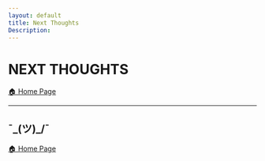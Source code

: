 ```yaml
---
layout: default
title: Next Thoughts
Description:
---
```


# NEXT THOUGHTS

[ 🏠 Home Page](https://davidprush.com)

***

## ¯\_(ツ)_/¯

[ 🏠 Home Page](https://davidprush.com)
